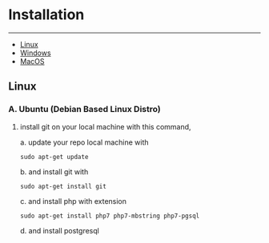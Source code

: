 # Installation

---

- [Linux](#section-1)
- [Windows](#section-2)
- [MacOS](#section-3)

<a name="section-1"></a>
## Linux 

### A. Ubuntu (Debian Based Linux Distro)

1. install git on your local machine with this command,

    a. update your repo local machine with
    
    ```$xslt
    sudo apt-get update
    ```
    b. and install git with
    
    ```$xslt
    sudo apt-get install git
    ```
    c. and install php with extension 
    
    ```$xslt
    sudo apt-get install php7 php7-mbstring php7-pgsql 
    ```
    d. and install postgresql 
